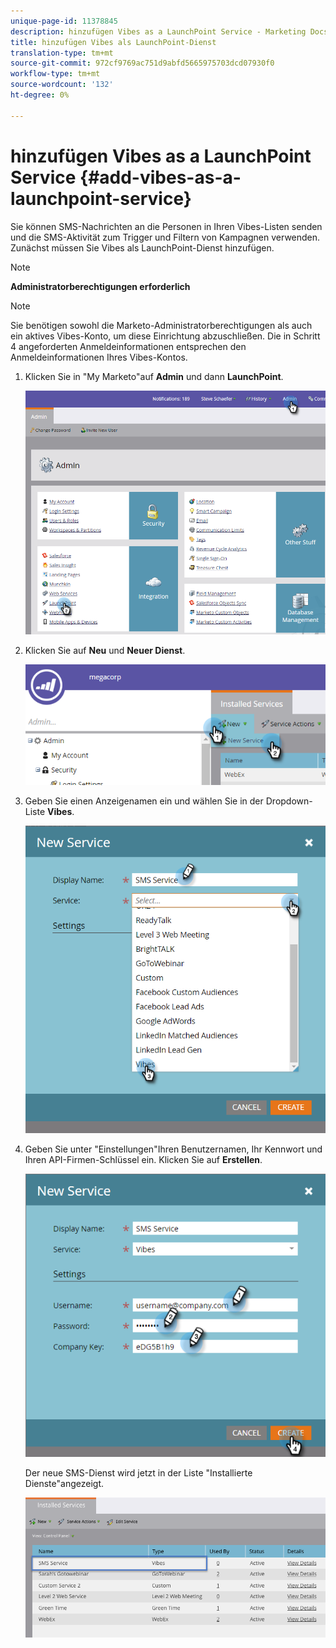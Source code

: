 ```yaml
---
unique-page-id: 11378845
description: hinzufügen Vibes as a LaunchPoint Service - Marketing Docs - Produktdokumentation
title: hinzufügen Vibes als LaunchPoint-Dienst
translation-type: tm+mt
source-git-commit: 972cf9769ac751d9abfd5665975703dcd07930f0
workflow-type: tm+mt
source-wordcount: '132'
ht-degree: 0%

---
```



# hinzufügen Vibes as a LaunchPoint Service {#add-vibes-as-a-launchpoint-service}

Sie können SMS-Nachrichten an die Personen in Ihren Vibes-Listen senden und die SMS-Aktivität zum Trigger und Filtern von Kampagnen verwenden. Zunächst müssen Sie Vibes als LaunchPoint-Dienst hinzufügen.

>[!NOTE]
>
>**Administratorberechtigungen erforderlich**

>[!NOTE]
>
>Sie benötigen sowohl die Marketo-Administratorberechtigungen als auch ein aktives Vibes-Konto, um diese Einrichtung abzuschließen. Die in Schritt 4 angeforderten Anmeldeinformationen entsprechen den Anmeldeinformationen Ihres Vibes-Kontos.

1. Klicken Sie in &quot;My Marketo&quot;auf **Admin** und dann **LaunchPoint**.

   ![](assets/image2016-7-27-9-3a31-3a17.png)

1. Klicken Sie auf **Neu** und **Neuer Dienst**.

   ![](assets/image2016-7-27-9-3a34-3a25.png)

1. Geben Sie einen Anzeigenamen ein und wählen Sie in der Dropdown-Liste **Vibes**.

   ![](assets/new-service-vibes.png)

1. Geben Sie unter &quot;Einstellungen&quot;Ihren Benutzernamen, Ihr Kennwort und Ihren API-Firmen-Schlüssel ein. Klicken Sie auf **Erstellen**.

   ![](assets/new-service-vibes-settings-2.png)

   Der neue SMS-Dienst wird jetzt in der Liste &quot;Installierte Dienste&quot;angezeigt.

   ![](assets/image2016-7-27-9-3a45-3a1.png)
